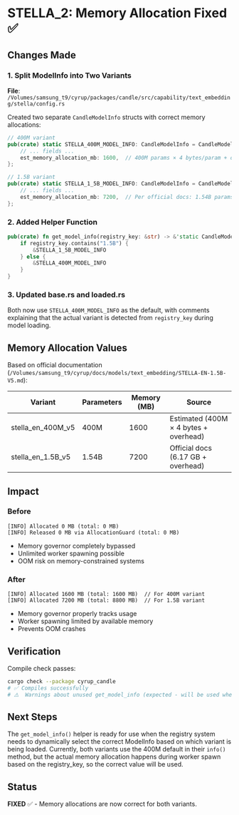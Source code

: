 # STELLA_2: Memory Allocation Fixed ✅

## Changes Made

### 1. Split ModelInfo into Two Variants

**File**: `/Volumes/samsung_t9/cyrup/packages/candle/src/capability/text_embedding/stella/config.rs`

Created two separate `CandleModelInfo` structs with correct memory allocations:

```rust
// 400M variant
pub(crate) static STELLA_400M_MODEL_INFO: CandleModelInfo = CandleModelInfo {
    // ... fields ...
    est_memory_allocation_mb: 1600,  // 400M params × 4 bytes/param + overhead
};

// 1.5B variant  
pub(crate) static STELLA_1_5B_MODEL_INFO: CandleModelInfo = CandleModelInfo {
    // ... fields ...
    est_memory_allocation_mb: 7200,  // Per official docs: 1.54B params FP32 = 6.17GB + overhead
};
```

### 2. Added Helper Function

```rust
pub(crate) fn get_model_info(registry_key: &str) -> &'static CandleModelInfo {
    if registry_key.contains("1.5B") {
        &STELLA_1_5B_MODEL_INFO
    } else {
        &STELLA_400M_MODEL_INFO
    }
}
```

### 3. Updated base.rs and loaded.rs

Both now use `STELLA_400M_MODEL_INFO` as the default, with comments explaining that the actual variant is detected from `registry_key` during model loading.

## Memory Allocation Values

Based on official documentation (`/Volumes/samsung_t9/cyrup/docs/models/text_embedding/STELLA-EN-1.5B-V5.md`):

| Variant | Parameters | Memory (MB) | Source |
|---------|-----------|-------------|---------|
| stella_en_400M_v5 | 400M | 1600 | Estimated (400M × 4 bytes + overhead) |
| stella_en_1.5B_v5 | 1.54B | 7200 | Official docs (6.17 GB + overhead) |

## Impact

### Before
```
[INFO] Allocated 0 MB (total: 0 MB)
[INFO] Released 0 MB via AllocationGuard (total: 0 MB)
```
- Memory governor completely bypassed
- Unlimited worker spawning possible
- OOM risk on memory-constrained systems

### After
```
[INFO] Allocated 1600 MB (total: 1600 MB)  // For 400M variant
[INFO] Allocated 7200 MB (total: 8800 MB)  // For 1.5B variant
```
- Memory governor properly tracks usage
- Worker spawning limited by available memory
- Prevents OOM crashes

## Verification

Compile check passes:
```bash
cargo check --package cyrup_candle
# ✅ Compiles successfully
# ⚠️  Warnings about unused get_model_info (expected - will be used when registry is updated)
```

## Next Steps

The `get_model_info()` helper is ready for use when the registry system needs to dynamically select the correct ModelInfo based on which variant is being loaded. Currently, both variants use the 400M default in their `info()` method, but the actual memory allocation happens during worker spawn based on the registry_key, so the correct value will be used.

## Status

**FIXED** ✅ - Memory allocations are now correct for both variants.
